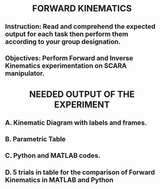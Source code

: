 <h1 align="center"> FORWARD KINEMATICS </h1> 

## Instruction: Read and comprehend the expected output for each task then perform them according to your group designation. 

## Objectives: Perform Forward and Inverse Kinematics experimentation on SCARA manipulator.

<h1 align="center"> NEEDED OUTPUT OF THE EXPERIMENT </h1> 

## A. Kinematic Diagram with labels and frames.

## B. Parametric Table

## C. Python and MATLAB codes.

## D. 5 trials in table for the comparison of Forward Kinematics in MATLAB and Python 
